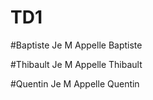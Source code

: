 # TD1

#Baptiste
Je
M 
Appelle
Baptiste

#Thibault 
Je 
M 
Appelle
Thibault

#Quentin
Je
M
Appelle
Quentin
